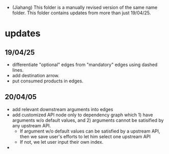 * (Jiahang) This folder is a manually revised version of the same name folder. This folder contains updates from more than just 19/04/25.
# updates
## 19/04/25
* differentiate "optional" edges from "mandatory" edges using dashed lines.
* add destination arrow.
* put consumed products in edges.

## 20/04/05
* add relevant downstream arguments into edges
* add customized API node only to dependency graph which 1) have arguments w/o default values, and 2) arguments cannot be satisified by any upstream API. 
  * If argument w/o default values can be satisfied by a upstream API, then we save user's efforts to let him select one upstream API
  * If not, we let user input their own index.
* 